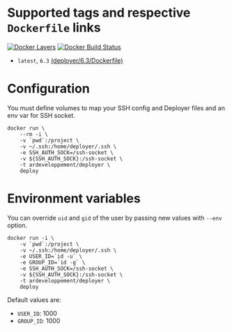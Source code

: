 # Supported tags and respective `Dockerfile` links
[![Docker Layers](https://images.microbadger.com/badges/image/ardeveloppement/deployer.svg)][microbadger]
[![Docker Build Status](https://img.shields.io/docker/cloud/build/ardeveloppement/deployer.svg)][dockerstore]

* `latest`, `6.3` [(deployer/6.3/Dockerfile)](https://github.com/ArDeveloppement/docker-images/blob/master/deployer/6.3/Dockerfile)

# Configuration
You must define volumes to map your SSH config and Deployer files and an env var for SSH socket.

	docker run \
		--rm -i \
		-v `pwd`:/project \
		-v ~/.ssh:/home/deployer/.ssh \
		-e SSH_AUTH_SOCK=/ssh-socket \
		-v ${SSH_AUTH_SOCK}:/ssh-socket \
	    -t ardeveloppement/deployer \
	    deploy

# Environment variables
You can override `uid` and `gid` of the user by passing new values with `--env` option.

	docker run -i \
		-v `pwd`:/project \
		-v ~/.ssh:/home/deployer/.ssh \
		-e USER_ID=`id -u` \
		-e GROUP_ID=`id -g` \
		-e SSH_AUTH_SOCK=/ssh-socket \
		-v ${SSH_AUTH_SOCK}:/ssh-socket \
	    -t ardeveloppement/deployer \
	    deploy

Default values are:

* `USER_ID`: 1000
* `GROUP_ID`: 1000


[microbadger]:    https://microbadger.com/images/ardeveloppement/deployer
[dockerstore]:	  https://store.docker.com/community/images/ardeveloppement/deployer
